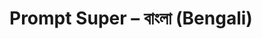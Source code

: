 # Prompt Super – বাংলা (Bengali)

<!-- Placeholder for the full বাংলা (Bengali) translation of the prompt_super_generic.md. Replace this comment with the translated prompt. -->
